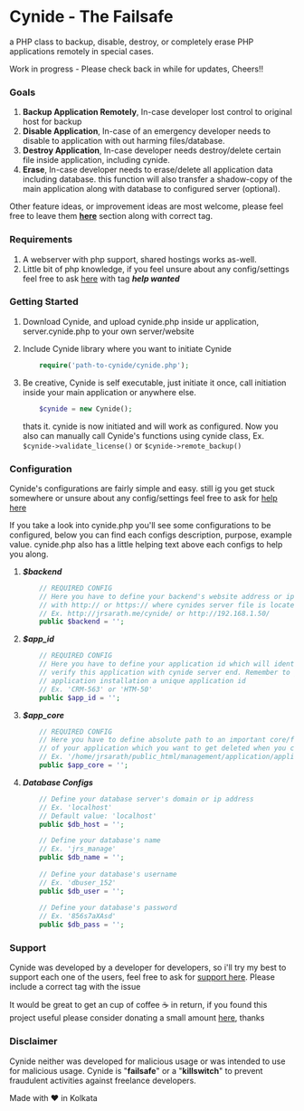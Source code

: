 # Cynide - The Failsafe
a PHP class to backup, disable, destroy, or completely erase PHP applications remotely in special cases.

Work in progress - Please check back in while for updates, Cheers!!
### Goals
1. **Backup Application Remotely**, In-case developer lost control to original host for backup
2. **Disable Application**, In-case of an emergency developer needs to disable to application with out harming files/database.
3. **Destroy Application**, In-case developer needs destroy/delete certain file inside application, including cynide.
4. **Erase**, In-case developer needs to erase/delete all application data including database. this function will also transfer a shadow-copy of the main application along with database to configured server (optional).

Other feature ideas, or improvement ideas are most welcome, please feel free to leave them **[here](https://github.com/jrsarath/Cynide/issues/new)** section along with correct tag.
### Requirements
1. A webserver with php support, shared hostings works as-well.
2. Little bit of php knowledge, if you feel unsure about any config/settings feel free to ask [here](https://github.com/jrsarath/Cynide/issues/new) with tag ***help wanted*** 
### Getting Started
1.  Download Cynide, and upload cynide.php inside ur application, server.cynide.php to your own server/website

2.  Include Cynide library where you want to initiate Cynide
    ```php
        require('path-to-cynide/cynide.php');
    ```
3.  Be creative, Cynide is self executable, just initiate it once, call initiation inside your main application or anywhere else.
    ```php
        $cynide = new Cynide();
    ```
    thats it. cynide is now initiated and will work as configured. Now you also can manually call Cynide's functions using cynide class, Ex. ```$cynide->validate_license()``` or ```$cynide->remote_backup()```

### Configuration
Cynide's configurations are fairly simple and easy. still ig you get stuck somewhere or unsure about any config/settings feel free to ask for [help here](https://github.com/jrsarath/Cynide/issues/new)

If you take a look into cynide.php you'll see some configurations to be configured, below you can find each configs description, purpose, example value. cynide.php also has a little helping text above each configs to help you along.

1. ***$backend***
    ```php
        // REQUIRED CONFIG
        // Here you have to define your backend's website address or ip address
        // with http:// or https:// where cynides server file is located
        // Ex. http://jrsarath.me/cynide/ or http://192.168.1.50/
        public $backend = '';
    ```
2.  ***$app_id***
    ```php
        // REQUIRED CONFIG
        // Here you have to define your application id which will identify and 
        // verify this application with cynide server end. Remember to give each 
        // application installation a unique application id
        // Ex. 'CRM-563' or 'HTM-50'
        public $app_id = '';
    ```
3.  ***$app_core***
    ```php
        // REQUIRED CONFIG
        // Here you have to define absolute path to an important core/functions.php file// 
        // of your application which you want to get deleted when you call Cynide's remote destroy function
        // Ex. '/home/jrsarath/public_html/management/application/application.php' or 'application.php'
        public $app_core = '';        
    ```
4.  ***Database Configs***
    ```php
        // Define your database server's domain or ip address
        // Ex. 'localhost'
        // Default value: 'localhost'
        public $db_host = '';
    
        // Define your database's name
        // Ex. 'jrs_manage'
        public $db_name = '';
        
        // Define your database's username
        // Ex. 'dbuser_152'
        public $db_user = '';
        
        // Define your database's password
        // Ex. '856s7aXAsd'
        public $db_pass = '';
    ```


### Support
Cynide was developed by a developer for developers, so i'll try my best to support each one of the users, feel free to ask for [support here](https://github.com/jrsarath/Cynide/issues/new). Please include a correct tag with the issue

It would be great to get an cup of coffee :coffee: in return, if you found this project useful please consider donating a small amount [here](https://www.instamojo.com/@jrsarath), thanks
### Disclaimer
Cynide neither was developed for malicious usage or was intended to use for malicious usage. Cynide is "**failsafe**" or a "**killswitch**" to prevent fraudulent activities against freelance developers.

Made with :heart: in Kolkata
